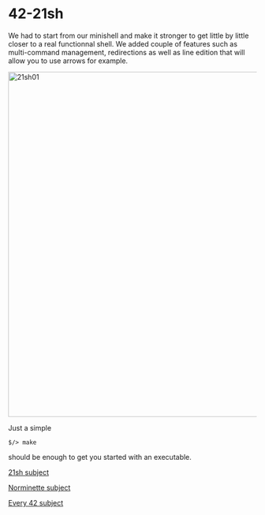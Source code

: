 # 42-21sh


We had to start from our minishell and make it stronger to get little by little closer to a real functionnal shell. We added couple of features such as multi-command management, redirections as well as line edition that will allow you to use arrows for example.



<img src="/images/21sh01.png" alt="21sh01" width="700"/>



Just a simple

    $/> make

should be enough to get you started with an executable.



[21sh subject](42-21sh.en.pdf)

[Norminette subject](https://github.com/Binary-Hackers/42_Subjects/blob/master/04_Norme/norme_2_0_1.pdf)

[Every 42 subject](https://github.com/agavrel/42_Subjects)
